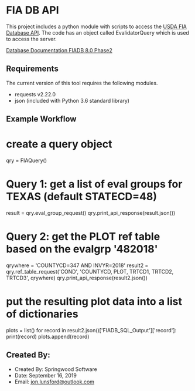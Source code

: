 # FIA DB API

This project includes a python module with scripts to access the [USDA FIA Database
API](https://www.fia.fs.fed.us/tools-data/).  The code has an object called
EvalidatorQuery which is used to access the server.

[Database Documentation FIADB 8.0 Phase2](https://www.fia.fs.fed.us/library/database-documentation/index.php)

## Requirements

The current version of this tool requires the following modules.

* requests v2.22.0
* json (included with Python 3.6 standard library)

## Example Workflow

  # create a query object
  qry = FIAQuery()

  # Query 1:  get a list of eval groups for TEXAS (default STATECD=48)
  result = qry.eval_group_request()
  qry.print_api_response(result.json())

  # Query 2:  get the PLOT ref table based on the evalgrp '482018'
  qrywhere = 'COUNTYCD=347 AND INVYR=2018'
  result2 = qry.ref_table_request('COND', 'COUNTYCD, PLOT, TRTCD1, TRTCD2, TRTCD3', qrywhere)
  qry.print_api_response(result2.json())

  # put the resulting plot data into a list of dictionaries
  plots = list()
  for record in result2.json()['FIADB_SQL_Output']['record']:
      print(record)
      plots.append(record)

## Created By:

* Created By: Springwood Software
* Date: September 16, 2019
* Email: jon.lunsford@outlook.com
